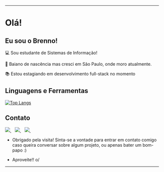 ----------------------------------------------------------------------------

# Olá!

 

## Eu sou o Brenno!

 

:computer: Sou estudante de Sistemas de Informação!

:house_with_garden: Baiano de nascência mas cresci em São Paulo, onde moro atualmente.

:books: Estou estagiando em desenvolvimento full-stack no momento
 
## Linguagens e Ferramentas

[![Top Langs](https://github-readme-stats.vercel.app/api/top-langs/?username=brenno-novais&langs_count=5)](https://github.com/anuraghazra/github-readme-stats)



## Contato

<a href="https://github.com/brenno-novais">
    <img src="https://img.shields.io/badge/GitHub-100000?style=for-the-badge&logo=github&logoColor=white" />
  </a>&nbsp;&nbsp;
  <a href="https://www.linkedin.com/in/brenno-novais/">
    <img src="https://img.shields.io/badge/LinkedIn-0077B5?style=for-the-badge&logo=linkedin&logoColor=white" />        
  </a>&nbsp;&nbsp;
  <a href="mailto:brenno133@gmail.com">
    <img src="https://img.shields.io/badge/Gmail-D14836?style=for-the-badge&logo=gmail&logoColor=white" />        
  </a>&nbsp;&nbsp;



- Obrigado pela visita! Sinta-se a vontade para entrar em contato comigo caso queira conversar sobre algum projeto, ou apenas bater um bom-papo :) 

- Aproveite!! o/

----------------------------------------------------------------------------------
